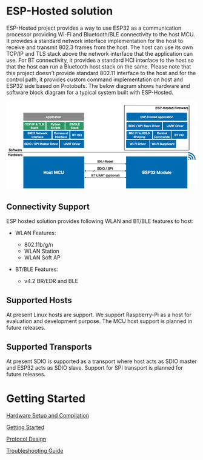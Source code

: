 # ESP-Hosted solution

ESP-Hosted project provides a way to use ESP32 as a communication processor providing Wi-Fi and Bluetooth/BLE connectivity to the host MCU. It provides a standard network interface implementation for the host to receive and transmit 802.3 frames from the host. The host can use its own TCP/IP and TLS stack above the network interface that the application can use. For BT connectivity, it provides a standard HCI interface to the host so that the host can run a Bluetooth host stack on the same. Please note that this project doesn't provide standard 802.11 interface to the host and for the control path, it provides custom command implementation on host and ESP32 side based on Protobufs.
The below diagram shows hardware and software block diagram for a typical system built with ESP-Hosted.

![alt text](docs/esp-hosted-block-diagram.png "ESP-Hosted Block Diagram")

## Connectivity Support

ESP hosted solution provides following WLAN and BT/BLE features to host:
- WLAN Features:
	- 802.11b/g/n
	- WLAN Station
	- WLAN Soft AP

- BT/BLE Features:
	- v4.2 BR/EDR and BLE

## Supported Hosts

At present Linux hosts are support. We support Raspberry-Pi as a host for evaluation and development purpose. The MCU host support is planned in future releases.

## Supported Transports

At present SDIO is supported as a transport where host acts as SDIO master and ESP32 acts as SDIO slave. Support for SPI transport is planned for future releases.


# Getting Started 

[Hardware Setup and Compilation](docs/Setup.md)

[Getting Started](docs/Getting_started.md)

[Protocol Design](docs/Design.md)

[Troubleshooting Guide](docs/Troubleshoot.md)
